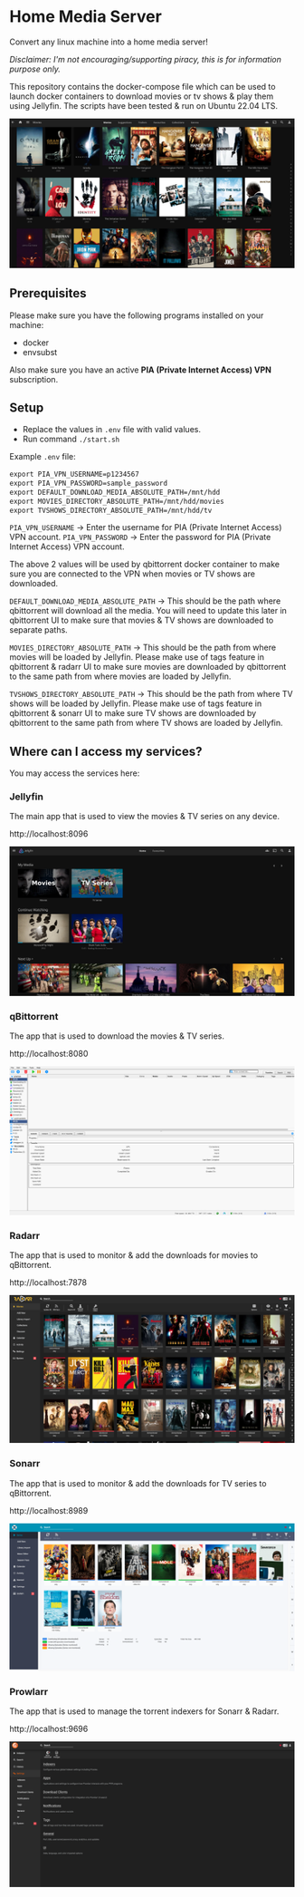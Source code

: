 # Home Media Server
Convert any linux machine into a home media server!

_Disclaimer: I'm not encouraging/supporting piracy, this is for information purpose only._

This repository contains the docker-compose file which can be used to launch docker containers to download movies or tv shows & play them using Jellyfin. The scripts have been tested & run on Ubuntu 22.04 LTS.

![Alt text](images/media_server.png "Media server")

## Prerequisites
Please make sure you have the following programs installed on your machine:
- docker
- envsubst

Also make sure you have an active __PIA (Private Internet Access) VPN__ subscription.

## Setup
- Replace the values in `.env` file with valid values. 
- Run command `./start.sh`

Example `.env` file:
```
export PIA_VPN_USERNAME=p1234567
export PIA_VPN_PASSWORD=sample_password
export DEFAULT_DOWNLOAD_MEDIA_ABSOLUTE_PATH=/mnt/hdd
export MOVIES_DIRECTORY_ABSOLUTE_PATH=/mnt/hdd/movies
export TVSHOWS_DIRECTORY_ABSOLUTE_PATH=/mnt/hdd/tv
```
`PIA_VPN_USERNAME` -> Enter the username for PIA (Private Internet Access) VPN account.
`PIA_VPN_PASSWORD` -> Enter the password for PIA (Private Internet Access) VPN account.

The above 2 values will be used by qbittorrent docker container to make sure you are connected to the VPN when movies or TV shows are downloaded.

`DEFAULT_DOWNLOAD_MEDIA_ABSOLUTE_PATH` -> This should be the path where qbittorrent will download all the media. You will need to update this later in qbittorrent UI to make sure that movies & TV shows are downloaded to separate paths.

`MOVIES_DIRECTORY_ABSOLUTE_PATH` -> This should be the path from where movies will be loaded by Jellyfin. Please make use of tags feature in qbittorrent & radarr UI to make sure movies are downloaded by qbittorrent to the same path from where movies are loaded by Jellyfin.

`TVSHOWS_DIRECTORY_ABSOLUTE_PATH` -> This should be the path from where TV shows will be loaded by Jellyfin. Please make use of tags feature in qbittorrent & sonarr UI to make sure TV shows are downloaded by qbittorrent to the same path from where TV shows are loaded by Jellyfin.

## Where can I access my services?
You may access the services here:

### Jellyfin
The main app that is used to view the movies & TV series on any device.

http://localhost:8096

![Alt text](images/jellyfin.png "Jellyfin")

### qBittorrent
The app that is used to download the movies & TV series.

http://localhost:8080

![Alt text](images/qbittorrent.png "qBittorrent")

### Radarr
The app that is used to monitor & add the downloads for movies to qBittorrent.

http://localhost:7878

![Alt text](images/radarr.png "Radarr")

### Sonarr
The app that is used to monitor & add the downloads for TV series to qBittorrent.

http://localhost:8989

![Alt text](images/sonarr.png "Sonarr")

### Prowlarr
The app that is used to manage the torrent indexers for Sonarr & Radarr.

http://localhost:9696

![Alt text](images/prowlarr.png "Prowlarr")
